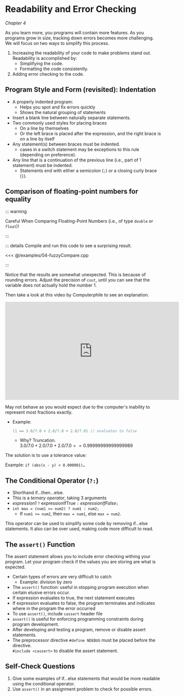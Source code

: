 Readability and Error Checking
==============================

*Chapter 4*

As you learn more, you programs will contain more features. As you programs grow in size, tracking down errors becomes more challenging. We will focus on two ways to simplify this process.

1. Increasing the readability of your code to make problems stand out. Readability is accomplished by:
   -  Simplifying the code.
   -  Formatting the code consistently.
2. Adding error checking to the code.

Program Style and Form (revisited): Indentation
-----------------------------------------------

-   A properly indented program:
    -   Helps you spot and fix errors quickly
    -   Shows the natural grouping of statements
-   Insert a blank line between naturally separate statements.
-   Two commonly used styles for placing braces
    -   On a line by themselves
    -   Or the left brace is placed after the expression, and the right brace is on a line by itself
-   Any statement(s) between braces must be indented.
    -   cases in a switch statement may be exceptions to this rule (depending on preference).
-   Any line that is a continuation of the previous line (i.e., part of 1 statement) must be indented.
    -   Statements end with either a semicolon (`;`) or a closing curly brace (`}`).

Comparison of floating-point numbers for equality
-------------------------------------------------

::: warning

Careful When Comparing Floating-Point Numbers (i.e., of type `double` or `float`)!

:::

::: details Compile and run this code to see a surprising result.

<<< @/examples/04-fuzzyCompare.cpp

:::


Notice that the results are somewhat unexpected. This is because of rounding errors. Adjust the precision of `cout`, until you can see that the variable does not actually hold the number 1.

Then take a look at this video by Computerphile to see an explanation.

<div class="youtube">
<div><iframe width="560" height="315" src="https://www.youtube-nocookie.com/embed/PZRI1IfStY0?rel=0&amp;showinfo=0" frameborder="0" allowfullscreen="allowfullscreen"></iframe></div>
</div>

May not behave as you would expect due to the computer's inability to represent
most fractions exactly.

-   Example:
    
    ```cpp
    (1 == 3.0/7.0 + 2.0/7.0 + 2.0/7.0) // evaluates to false
    ```

    +   Why? Truncation.  
        $3.0/7.0 + 2.0/7.0 + 2.0/7.0 == 0.99999999999999989$

The solution is to use a tolerance value:

Example: `if (abs(x - y) < 0.000001)…`

The Conditional Operator (`?:`)
-------------------------------

-   Shorthand if…then…else.
-   This is a *ternary operator*, taking 3 arguments
-   *expression1* `?` expressionIfTrue `:` *expressionIfFalse*`;`
-   `int max = (num1 >= num2) ? num1 : num2;`
    +   If `num1 >= num2`, then `max = num1`, else `max = num2`.

This operator can be used to simplify some code by removing if…else statements. It also can be over used, making code more difficult to read.

The `assert()` Function
-----------------------

The assert statement allows you to include error checking withing your program. Let your program check if the values you are storing are what is expected.

-   Certain types of errors are very difficult to catch
    -   Example: division by zero
-   The `assert()` function: useful in stopping program execution when certain elusive errors occur.
-   If expression evaluates to true, the next statement executes
-   If expression evaluates to false, the program terminates and indicates where in the program the error occurred
-   To use `assert()`, include `cassert` header file
-   `assert()` is useful for enforcing programming constraints during program development.
-   After developing and testing a program, remove or disable assert statements.
-   The preprocessor directive `#define NDEBUG` must be placed before the directive.  
    `#include <cassert>` to disable the assert statement.

Self-Check Questions
--------------------

1.  Give some examples of if…else statements that would be more readable using the conditional operator.
2.  Use `assert()` in an assignment problem to check for possible errors.
